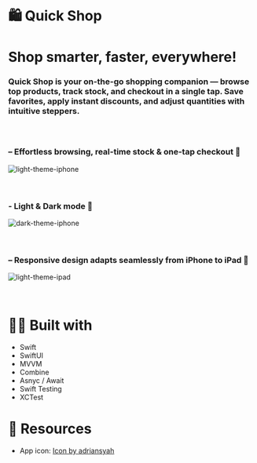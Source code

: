 # 🛍️ Quick Shop
# Shop smarter, faster, everywhere!

### Quick Shop is your on-the-go shopping companion — browse top products, track stock, and checkout in a single tap. Save favorites, apply instant discounts, and adjust quantities with intuitive steppers. <br><br><br>

### – Effortless browsing, real-time stock & one-tap checkout 🛒
![light-theme-iphone](https://github.com/user-attachments/assets/58196fa9-4668-4985-a388-78c7e4b586f1)
<br><br><br>

### - Light & Dark mode 🌙
![dark-theme-iphone](https://github.com/user-attachments/assets/2f1d5321-4a0f-43b0-912c-4d8adbe76da7)
<br><br><br>

### – Responsive design adapts seamlessly from iPhone to iPad 📐
![light-theme-ipad](https://github.com/user-attachments/assets/d0515fcd-9e0f-4488-95cd-cd9d22639d43)
<br><br><br>

# 👷‍♂️ Built with 
- Swift
- SwiftUI
- MVVM
- Combine
- Asnyc / Await
- Swift Testing
- XCTest

# 🤝 Resources
- App icon: <a href="https://www.freepik.com/icon/shopping-cart_4817786#uuid=5073a17c-b79e-437e-9f7c-bca58b121a19&log-in=email">Icon by adriansyah</a>
